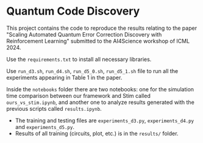 # Quantum Code Discovery

This project contains the code to reproduce the results relating to the paper "Scaling Automated Quantum Error Correction Discovery with Reinforcement Learning" submitted to the AI4Science workshop of ICML 2024.

Use the `requirements.txt` to install all necessary libraries.

Use `run_d3.sh`, `run_d4.sh`, `run_d5_0.sh`, `run_d5_1.sh` file to run all the experiments appearing in Table 1 in the paper.

Inside the `notebooks` folder there are two notebooks: one for the simulation time comparison between our framework and Stim called `ours_vs_stim.ipynb`, and another one to analyze results generated with the previous scripts called `results.ipynb`.

* The training and testing files are `experiments_d3.py`, `experiments_d4.py` and `experiments_d5.py`.
* Results of all training (circuits, plot, etc.) is in the `results/` folder.